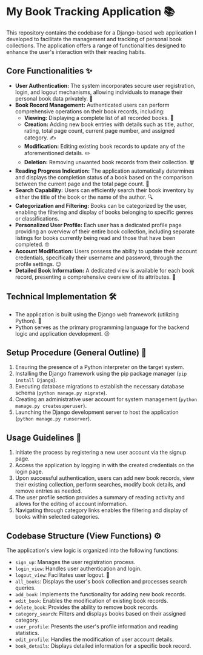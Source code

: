 # My Book Tracking Application 📚

This repository contains the codebase for a Django-based web application I developed to facilitate the management and tracking of personal book collections. The application offers a range of functionalities designed to enhance the user's interaction with their reading habits.

## Core Functionalities ✨

* **User Authentication:** The system incorporates secure user registration, login, and logout mechanisms, allowing individuals to manage their personal book data privately. 🚪
* **Book Record Management:** Authenticated users can perform comprehensive operations on their book records, including:
    * **Viewing:** Displaying a complete list of all recorded books. 👀
    * **Creation:** Adding new book entries with details such as title, author, rating, total page count, current page number, and assigned category. ✍️
    * **Modification:** Editing existing book records to update any of the aforementioned details. ✏️
    * **Deletion:** Removing unwanted book records from their collection. 🗑️
* **Reading Progress Indication:** The application automatically determines and displays the completion status of a book based on the comparison between the current page and the total page count. 💯
* **Search Capability:** Users can efficiently search their book inventory by either the title of the book or the name of the author. 🔍
* **Categorization and Filtering:** Books can be categorized by the user, enabling the filtering and display of books belonging to specific genres or classifications. 
* **Personalized User Profile:** Each user has a dedicated profile page providing an overview of their entire book collection, including separate listings for books currently being read and those that have been completed. 🤓
* **Account Modification:** Users possess the ability to update their account credentials, specifically their username and password, through the profile settings. 😉
* **Detailed Book Information:** A dedicated view is available for each book record, presenting a comprehensive overview of its attributes. 📖

## Technical Implementation 🛠️

* The application is built using the Django web framework (utilizing Python). 🐍
* Python serves as the primary programming language for the backend logic and application development. 😉

## Setup Procedure (General Outline) 🏃

1.  Ensuring the presence of a Python interpreter on the target system.
2.  Installing the Django framework using the pip package manager (`pip install Django`).
3.  Executing database migrations to establish the necessary database schema (`python manage.py migrate`).
4.  Creating an administrative user account for system management (`python manage.py createsuperuser`).
5.  Launching the Django development server to host the application (`python manage.py runserver`).

## Usage Guidelines 🚀

1.  Initiate the process by registering a new user account via the signup page.
2.  Access the application by logging in with the created credentials on the login page.
3.  Upon successful authentication, users can add new book records, view their existing collection, perform searches, modify book details, and remove entries as needed.
4.  The user profile section provides a summary of reading activity and allows for the editing of account information.
5.  Navigating through category links enables the filtering and display of books within selected categories.

## Codebase Structure (View Functions) ⚙️

The application's view logic is organized into the following functions:

* `sign_up`: Manages the user registration process.
* `login_view`: Handles user authentication and login.
* `logout_view`: Facilitates user logout. 👋
* `all_books`: Displays the user's book collection and processes search queries.
* `add_book`: Implements the functionality for adding new book records.
* `edit_book`: Enables the modification of existing book records.
* `delete_book`: Provides the ability to remove book records.
* `category_search`: Filters and displays books based on their assigned category.
* `user_profile`: Presents the user's profile information and reading statistics.
* `edit_profile`: Handles the modification of user account details.
* `book_details`: Displays detailed information for a specific book record.
